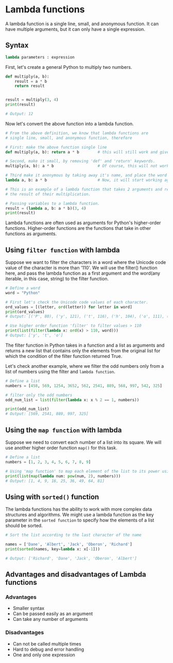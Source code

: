 # Lambda functions

A lambda function is a single line, small, and anonymous function. It can have multiple arguments, but it can only have a single expression.

## Syntax

```python
lambda parameters : expression
```

First, let's create a general Python to multiply two numbers.

```python
def multiply(a, b):
    result = a * b
    return result


result = multiply(3, 4)
print(result)

# Output: 12
```

Now let's convert the above function into a lambda function.

```python
# From the above definition, we know that lambda functions are 
# single line, small, and anonymous function, therefore

# First: make the above function single line
def multiply(a, b): return a * b        # this will still work and give the same results.
```

```python
# Second, make it small, by removing 'def' and 'return' keywords.
multiply(a, b): a * b                   # Of course, this will not work now
```

```python
# Third make it anonymous by taking away it's name, and place the word lambda there.
lambda a, b: a * b                      # Now, it will start working again

# This is an example of a lambda function that takes 2 arguments and returns
# the result of their multiplication.
```

```python
# Passing variables to a lambda function.
result = (lambda a, b: a * b)(3, 4)
print(result)
```

Lambda functions are often used as arguments for Python's higher-order functions. Higher-order functions are the functions that take in other functions as arguments.

## Using `filter function` with lambda

Suppose we want to filter the characters in a word where the Unicode code value of the character is more than '110'. We will use the filter() function here, and pass the lambda function as a first argument and the word(any iterable, in this case, string) to the filter function.

```python
# Define a word
word = "Python"

# First let's check the Unicode code values of each character.
ord_values = [(letter, ord(letter)) for letter in word]
print(ord_values)   
# Output: [('P', 80), ('y', 121), ('t', 116), ('h', 104), ('o', 111), ('n', 110)]

# Use higher order function 'filter' to filter values > 110
print(list(filter(lambda x: ord(x) > 110, word)))
# Output: ['y', 't', 'o']
```

The filter function in Python takes in a function and a list as arguments and returns a new list that contains only the elements from the original list for which the condition of the filter function returned True.

Let's check another example, where we filter the odd numbers only from a list of numbers using the filter and `lambda function`.

```python
# Define a list
numbers = [458, 569, 1254, 3652, 562, 2541, 889, 568, 997, 542, 325]

# filter only the odd numbers
odd_num_list = list(filter(lambda x: x % 2 == 1, numbers))

print(odd_num_list)
# Output: [569, 2541, 889, 997, 325]
```

## Using the `map function` with lambda

Suppose we need to convert each number of a list into its square. We will use another higher order function `map()` for this task.

```python
# Define a list
numbers = [1, 2, 3, 4, 5, 6, 7, 8, 9]

# Using 'map function' to map each element of the list to its power using lambda function.
print(list(map(lambda num: pow(num, 2), numbers)))
# Output: [1, 4, 9, 16, 25, 36, 49, 64, 81]
```

## Using with `sorted()` function

The lambda functions has the ability to work with more complex data structures and algorithms. We might use a lambda function as the key parameter in the `sorted function` to specify how the elements of a list should be sorted.

```python
# Sort the list according to the last character of the name

names = ['Dane', 'Albert', 'Jack', 'Oberon', 'Richard']
print(sorted(names, key=lambda x: x[-1]))

# Output: ['Richard', 'Dane', 'Jack', 'Oberon', 'Albert']
```

## Advantages and disadvantages of Lambda functions

### Advantages

- Smaller syntax
- Can be passed easily as an argument
- Can take any number of arguments

### Disadvantages

- Can not be called multiple times
- Hard to debug and error handling
- One and only one expression
